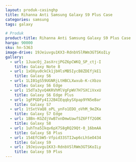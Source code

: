 ```yaml
---
layout: produk-casinghp
title: Rihanna Anti Samsung Galaxy S9 Plus Case
categories: samsung
tags: galaxy

# Produk
product-title: Rihanna Anti Samsung Galaxy S9 Plus Case
harga: 90000
sku: hn-5363
image-drive: 19Jeiuvgu1KX3-RdnbVSlRWm3GTSKoILy
gallery:
  - url: 1JuacOj_2asXrcjPGZ6pCWKQ_SP_ctj-I
    title: Galaxy Note 8
  - url: 1xOXyu0ckCk1jbHlsMB5IycB8ZDEfjkE1
    title: Galaxy S6
  - url: 1LI01gS59UGNRjLtHBCLXwxub-K-cXbzo
    title: Galaxy S6 Edge
  - url: 15dTa3yvQ4KRVhMlVgFpWV7H7SXCiVxxU
    title: Galaxy S6 Edge Plus
  - url: 1gFPGDFy4IJ2B4IEqqbySXpap9YN5eBar
    title: Galaxy S7
  - url: 1tSxtVaQ8_oPL_ynFo1EDO_oVhM_9eZKa
    title: Galaxy S7 Edge
  - url: 18Bn-KGZdjVwB7xnDmwUawfSZ6Fff2G0K
    title: Galaxy S8
  - url: 1uhTna5Ikqv6pX7S8gRQ29Qt-0_16bmAA
    title: Galaxy S8 Plus
  - url: 154EfCbW5-Vfpid33STI2wp6cLhSeO434
    title: Galaxy S9
  - url: 19Jeiuvgu1KX3-RdnbVSlRWm3GTSKoILy
    title: Galaxy S9 Plus
---
```

